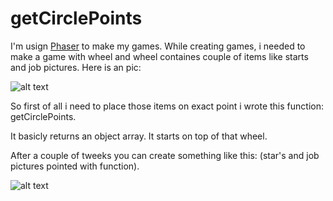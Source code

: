 # getCirclePoints

I'm usign [Phaser](https://github.com/photonstorm/phaser) to make my games. While creating games, i needed to make a game with wheel and wheel containes couple of items like starts and job pictures. Here is an pic: 

![alt text](https://github.com/halilcakarr/getCirclePoints/blob/master/points.png)

So first of all i need to place those items on exact point i wrote this function: getCirclePoints.

It basicly returns an object array. It starts on top of that wheel.

After a couple of tweeks you can create something like this: (star's and job pictures pointed with function).

![alt text](https://github.com/halilcakarr/getCirclePoints/blob/master/wheel.png)

